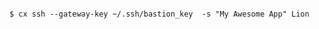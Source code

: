 <!-- layout:code post: deployment-gateway_accessing-your-servers-behind-the-gatewa -->

```

$ cx ssh --gateway-key ~/.ssh/bastion_key  -s "My Awesome App" Lion

```

